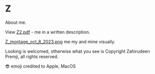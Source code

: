 # Z
About me.

View [Z2.pdf](https://github.com/nondescript74/Z/blob/main/Z2.pdf) - me in a written description.

[Z_montage_oct_8_2023.png](https://github.com/nondescript74/Z/blob/nondescript74-v5/Z_montage_oct_8_2023.png) me my and mine visually.

Looking is welcomed, otherwise what you see is Copyright Zahirudeen Premji, all rights reserved.

😎 emoji credited to Apple, MacOS
